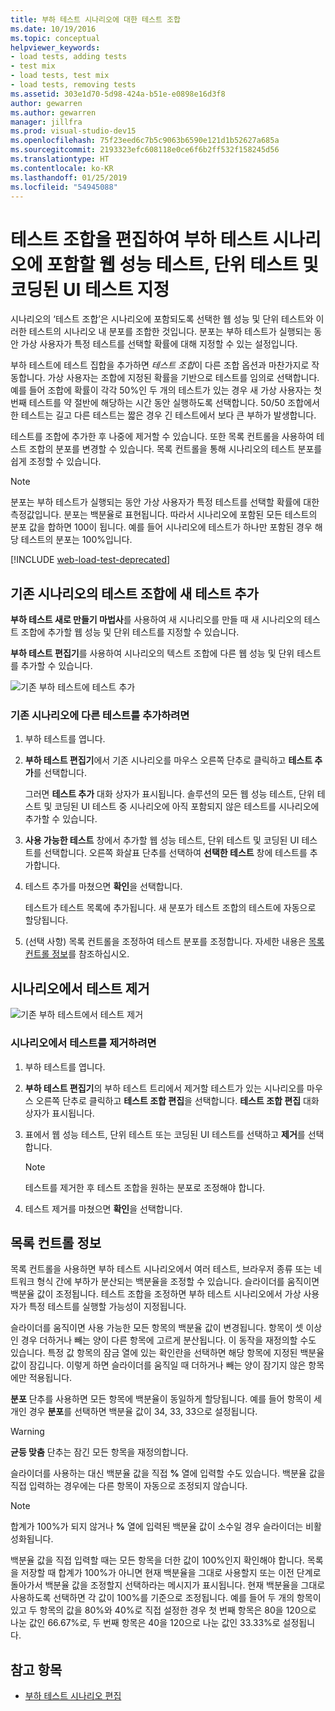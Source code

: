 ```yaml
---
title: 부하 테스트 시나리오에 대한 테스트 조합
ms.date: 10/19/2016
ms.topic: conceptual
helpviewer_keywords:
- load tests, adding tests
- test mix
- load tests, test mix
- load tests, removing tests
ms.assetid: 303e1d70-5d98-424a-b51e-e0898e16d3f8
author: gewarren
ms.author: gewarren
manager: jillfra
ms.prod: visual-studio-dev15
ms.openlocfilehash: 75f23eed6c7b5c9063b6590e121d1b52627a685a
ms.sourcegitcommit: 2193323efc608118e0ce6f6b2ff532f158245d56
ms.translationtype: HT
ms.contentlocale: ko-KR
ms.lasthandoff: 01/25/2019
ms.locfileid: "54945088"
---
```

# <a name="edit-the-test-mix-to-specify-which-web-performance-unit-and-coded-ui-tests-to-include-in-a-load-test-scenario"></a>테스트 조합을 편집하여 부하 테스트 시나리오에 포함할 웹 성능 테스트, 단위 테스트 및 코딩된 UI 테스트 지정

시나리오의 ‘테스트 조합’은 시나리오에 포함되도록 선택한 웹 성능 및 단위 테스트와 이러한 테스트의 시나리오 내 분포를 조합한 것입니다. 분포는 부하 테스트가 실행되는 동안 가상 사용자가 특정 테스트를 선택할 확률에 대해 지정할 수 있는 설정입니다.

부하 테스트에 테스트 집합을 추가하면 *테스트 조합*이 다른 조합 옵션과 마찬가지로 작동합니다. 가상 사용자는 조합에 지정된 확률을 기반으로 테스트를 임의로 선택합니다. 예를 들어 조합에 확률이 각각 50%인 두 개의 테스트가 있는 경우 새 가상 사용자는 첫 번째 테스트를 약 절반에 해당하는 시간 동안 실행하도록 선택합니다. 50/50 조합에서 한 테스트는 길고 다른 테스트는 짧은 경우 긴 테스트에서 보다 큰 부하가 발생합니다.

테스트를 조합에 추가한 후 나중에 제거할 수 있습니다. 또한 목록 컨트롤을 사용하여 테스트 조합의 분포를 변경할 수 있습니다. 목록 컨트롤을 통해 시나리오의 테스트 분포를 쉽게 조정할 수 있습니다.

> [!NOTE]
> 분포는 부하 테스트가 실행되는 동안 가상 사용자가 특정 테스트를 선택할 확률에 대한 측정값입니다. 분포는 백분율로 표현됩니다. 따라서 시나리오에 포함된 모든 테스트의 분포 값을 합하면 100이 됩니다. 예를 들어 시나리오에 테스트가 하나만 포함된 경우 해당 테스트의 분포는 100%입니다.

[!INCLUDE [web-load-test-deprecated](includes/web-load-test-deprecated.md)]

## <a name="add-new-tests-to-a-test-mix-in-an-existing-scenario"></a>기존 시나리오의 테스트 조합에 새 테스트 추가

**부하 테스트 새로 만들기 마법사**를 사용하여 새 시나리오를 만들 때 새 시나리오의 테스트 조합에 추가할 웹 성능 및 단위 테스트를 지정할 수 있습니다.

**부하 테스트 편집기**를 사용하여 시나리오의 텍스트 조합에 다른 웹 성능 및 단위 테스트를 추가할 수 있습니다.

![기존 부하 테스트에 테스트 추가](../test/media/ltest_addingtests.png)

### <a name="to-add-more-tests-to-an-existing-scenario"></a>기존 시나리오에 다른 테스트를 추가하려면

1.  부하 테스트를 엽니다.

2.  **부하 테스트 편집기**에서 기존 시나리오를 마우스 오른쪽 단추로 클릭하고 **테스트 추가**를 선택합니다.

     그러면 **테스트 추가** 대화 상자가 표시됩니다. 솔루션의 모든 웹 성능 테스트, 단위 테스트 및 코딩된 UI 테스트 중 시나리오에 아직 포함되지 않은 테스트를 시나리오에 추가할 수 있습니다.

3.  **사용 가능한 테스트** 창에서 추가할 웹 성능 테스트, 단위 테스트 및 코딩된 UI 테스트를 선택합니다. 오른쪽 화살표 단추를 선택하여 **선택한 테스트** 창에 테스트를 추가합니다.

4.  테스트 추가를 마쳤으면 **확인**을 선택합니다.

     테스트가 테스트 목록에 추가됩니다. 새 분포가 테스트 조합의 테스트에 자동으로 할당됩니다.

5.  (선택 사항) 목록 컨트롤을 조정하여 테스트 분포를 조정합니다. 자세한 내용은 [목록 컨트롤 정보](../test/edit-the-test-mix-to-specify-which-web-browsers-types-in-a-load-test-scenario.md)를 참조하십시오.

##  <a name="remove-tests-from-a-scenario"></a>시나리오에서 테스트 제거
 ![기존 부하 테스트에서 테스트 제거](../test/media/ltest_removetest.png)

### <a name="to-remove-tests-from-a-scenario"></a>시나리오에서 테스트를 제거하려면

1.  부하 테스트를 엽니다.

2.  **부하 테스트 편집기**의 부하 테스트 트리에서 제거할 테스트가 있는 시나리오를 마우스 오른쪽 단추로 클릭하고 **테스트 조합 편집**을 선택합니다. **테스트 조합 편집** 대화 상자가 표시됩니다.

3.  표에서 웹 성능 테스트, 단위 테스트 또는 코딩된 UI 테스트를 선택하고 **제거**를 선택합니다.

    > [!NOTE]
    > 테스트를 제거한 후 테스트 조합을 원하는 분포로 조정해야 합니다.

4.  테스트 제거를 마쳤으면 **확인**을 선택합니다.

##  <a name="EditingTestMixAboutMixControl"></a> 목록 컨트롤 정보
 목록 컨트롤을 사용하면 부하 테스트 시나리오에서 여러 테스트, 브라우저 종류 또는 네트워크 형식 간에 부하가 분산되는 백분율을 조정할 수 있습니다. 슬라이더를 움직이면 백분율 값이 조정됩니다. 테스트 조합을 조정하면 부하 테스트 시나리오에서 가상 사용자가 특정 테스트를 실행할 가능성이 지정됩니다.

 슬라이더를 움직이면 사용 가능한 모든 항목의 백분율 값이 변경됩니다. 항목이 셋 이상인 경우 더하거나 빼는 양이 다른 항목에 고르게 분산됩니다. 이 동작을 재정의할 수도 있습니다. 특정 값 항목의 잠금 열에 있는 확인란을 선택하면 해당 항목에 지정된 백분율 값이 잠깁니다. 이렇게 하면 슬라이더를 움직일 때 더하거나 빼는 양이 잠기지 않은 항목에만 적용됩니다.

 **분포** 단추를 사용하면 모든 항목에 백분율이 동일하게 할당됩니다. 예를 들어 항목이 세 개인 경우 **분포**를 선택하면 백분율 값이 34, 33, 33으로 설정됩니다.

> [!WARNING]
> **균등 맞춤** 단추는 잠긴 모든 항목을 재정의합니다.


 슬라이더를 사용하는 대신 백분율 값을 직접 **%** 열에 입력할 수도 있습니다. 백분율 값을 직접 입력하는 경우에는 다른 항목이 자동으로 조정되지 않습니다.

> [!NOTE]
> 합계가 100%가 되지 않거나 **%** 열에 입력된 백분율 값이 소수일 경우 슬라이더는 비활성화됩니다.


 백분율 값을 직접 입력할 때는 모든 항목을 더한 값이 100%인지 확인해야 합니다. 목록을 저장할 때 합계가 100%가 아니면 현재 백분율을 그대로 사용할지 또는 이전 단계로 돌아가서 백분율 값을 조정할지 선택하라는 메시지가 표시됩니다. 현재 백분율을 그대로 사용하도록 선택하면 각 값이 100%를 기준으로 조정됩니다.  예를 들어 두 개의 항목이 있고 두 항목의 값을 80%와 40%로 직접 설정한 경우 첫 번째 항목은 80을 120으로 나눈 값인 66.67%로, 두 번째 항목은 40을 120으로 나눈 값인 33.33%로 설정됩니다.

## <a name="see-also"></a>참고 항목

- [부하 테스트 시나리오 편집](../test/edit-load-test-scenarios.md)